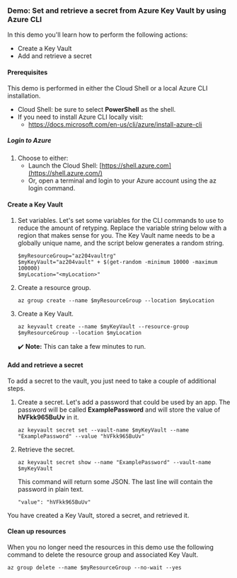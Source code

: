 ### Demo: Set and retrieve a secret from Azure Key Vault by using Azure CLI

In this demo you'll learn how to perform the following actions:

- Create a Key Vault
- Add and retrieve a secret

#### Prerequisites

This demo is performed in either the Cloud Shell or a local Azure CLI installation.

- Cloud Shell: be sure to select **PowerShell** as the shell.
- If you need to install Azure CLI locally visit:
  - https://docs.microsoft.com/en-us/cli/azure/install-azure-cli

##### Login to Azure

1. Choose to either:
   - Launch the Cloud Shell: [https://shell.azure.com](https://shell.azure.com/)
   - Or, open a terminal and login to your Azure account using the az login command.

#### Create a Key Vault

1. Set variables. Let's set some variables for the CLI commands to use to reduce the amount of retyping. Replace the <myLocation> variable string below with a region that makes sense for you. The Key Vault name needs to be a globally unique name, and the script below generates a random string.

   

   ```
   $myResourceGroup="az204vaultrg"
   $myKeyVault="az204vault" + $(get-random -minimum 10000 -maximum 100000)
   $myLocation="<myLocation>"
   ```

   

2. Create a resource group.

   

   ```
   az group create --name $myResourceGroup --location $myLocation
   ```

   

3. Create a Key Vault.

   

   ```
   az keyvault create --name $myKeyVault --resource-group $myResourceGroup --location $myLocation
   ```

   

   ✔️ **Note:** This can take a few minutes to run.

#### Add and retrieve a secret

To add a secret to the vault, you just need to take a couple of additional steps.

1. Create a secret. Let's add a password that could be used by an app. The password will be called **ExamplePassword** and will store the value of **hVFkk965BuUv** in it.

   

   ```
   az keyvault secret set --vault-name $myKeyVault --name "ExamplePassword" --value "hVFkk965BuUv"
   ```

   

2. Retrieve the secret.

   

   ```
   az keyvault secret show --name "ExamplePassword" --vault-name $myKeyVault
   ```

   

   This command will return some JSON. The last line will contain the password in plain text.

   

   ```
   "value": "hVFkk965BuUv"
   ```

   

You have created a Key Vault, stored a secret, and retrieved it.

#### Clean up resources

When you no longer need the resources in this demo use the following command to delete the resource group and associated Key Vault.



```
az group delete --name $myResourceGroup --no-wait --yes
```
